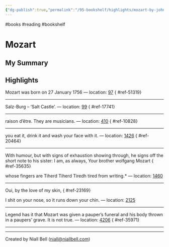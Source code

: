 ```yaml
---
{"dg-publish":true,"permalink":"/95-bookshelf/highlights/mozart-by-john-suchet/","hide":true,"noteIcon":"","created":"2024-10-30T06:24:18.082-07:00","updated":"2024-10-30T06:45:47.729-07:00"}
---
```


#books #reading #bookshelf

# Mozart
## My Summary


## Highlights

Mozart was born on 27 January 1756 — location: [97]()
{ #ref-51319}


---
Salz-Burg – ‘Salt Castle’. — location: [99]()
{ #ref-17741}


---
raison d’être. They are musicians. — location: [410]()
{ #ref-10828}


---
you eat it, drink it and wash your face with it. — location: [1426]()
{ #ref-20464}


---
With humour, but with signs of exhaustion showing through, he signs off the short note to his sister: I am, as always, Your brother wolfgang Mozart
{ #ref-35635}

whose fingers are
Tiherd Tiherd Tiredh
tired from writing.* — location: [1460]()

---
Oui, by the love of my skin,
{ #ref-23169}

I shit on your nose,
so it runs down your chin. — location: [2125]()

---
Legend has it that Mozart was given a pauper’s funeral and his body thrown in a paupers’ grave. It is not true. — location: [4206]()
{ #ref-35971}


---


---
Created by Niall Bell (niall@niallbell.com)
